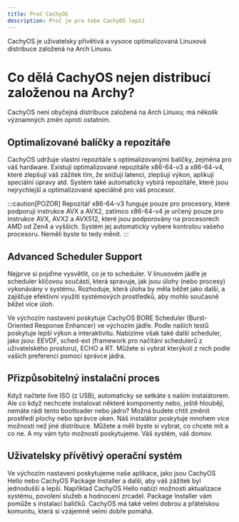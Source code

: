 ```yaml
---
title: Proč CachyOS
description: Proč je pro tebe CachyOS lepší
---
```


CachyOS je uživatelsky přívětivá a vysoce optimalizovaná Linuxová distribuce založená na Arch Linuxu.

# Co dělá CachyOS nejen distribucí založenou na Archy?

CachyOS není obyčejná distribuce založená na Arch Linuxu; má několik významných změn oproti ostatním.

## Optimalizované balíčky a repozitáře
CachyOS udržuje vlastní repozitáře s optimalizovanými balíčky, zejména pro váš hardware.
Existují optimalizované repozitáře x86-64-v3 a x86-64-v4, které zlepšují váš zážitek tím, že snižují latenci, zlepšují výkon, aplikují speciální úpravy atd.
Systém také automaticky vybírá repozitáře, které jsou nejrychlejší a optimalizované speciálně pro váš procesor.

:::caution[POZOR]
Repozitář x86-64-v3 funguje pouze pro procesory, které podporují instrukce AVX a AVX2,
zatímco x86-64-v4 je určený pouze pro instrukce AVX, AVX2 a AVX512, které jsou podporovány na procesorech AMD od Zen4 a vyšších.
Systém jej automaticky vybere kontrolou vašeho procesoru. Neměli byste to tedy měnit.
:::

## Advanced Scheduler Support
Nejprve si pojďme vysvětlit, co je to scheduler. V linuxovém jádře je scheduler klíčovou součástí, která spravuje, jak jsou úlohy (nebo procesy) vykonávány v systému. Rozhoduje, která úloha by měla běžet jako další, a zajišťuje efektivní využití systémových prostředků, aby mohlo současně běžet více úloh.

Ve výchozím nastavení poskytuje CachyOS BORE Scheduler (Burst-Oriented Response Enhancer) ve výchozím jádře. Podle našich testů poskytuje lepší výkon a interaktivitu. Nabízíme však také další scheduler, jako jsou: EEVDF, sched-ext (framework pro načítání schedulerů z uživatelského prostoru), ECHO a RT. Můžete si vybrat kterýkoli z nich podle vašich preferencí pomocí správce jádra.

## Přizpůsobitelný instalační proces
Když načtete live ISO (z USB), automaticky se setkáte s naším instalátorem. Ale co když nechcete instalovat některé komponenty nebo, ještě hlouběji, nemáte rádi tento bootloader nebo jádro? Možná budete chtít změnit prostředí plochy nebo správce oken. Náš instalátor poskytuje mnohem více možností než jiné distribuce. Můžete a měli byste si vybrat, co chcete mít a co ne. A my vám tyto možnosti poskytujeme. Váš systém, váš domov.

## Uživatelsky přívětivý operační systém
Ve výchozím nastavení poskytujeme naše aplikace, jako jsou CachyOS Hello nebo CachyOS Package Installer a další, aby váš zážitek byl jednodušší a lepší. Například CachyOS Hello nabízí možnosti aktualizace systému, povolení služeb a hodnocení zrcadel. Package Installer vám pomůže s instalací balíčků. CachyOS má také velmi dobrou a přátelskou komunitu, která si vzájemně velmi dobře pomáhá.
